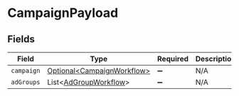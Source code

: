 # CampaignPayload


## Fields

| Field                                                                      | Type                                                                       | Required                                                                   | Description                                                                |
| -------------------------------------------------------------------------- | -------------------------------------------------------------------------- | -------------------------------------------------------------------------- | -------------------------------------------------------------------------- |
| `campaign`                                                                 | [Optional\<CampaignWorkflow>](../../models/components/CampaignWorkflow.md) | :heavy_minus_sign:                                                         | N/A                                                                        |
| `adGroups`                                                                 | List\<[AdGroupWorkflow](../../models/components/AdGroupWorkflow.md)>       | :heavy_minus_sign:                                                         | N/A                                                                        |